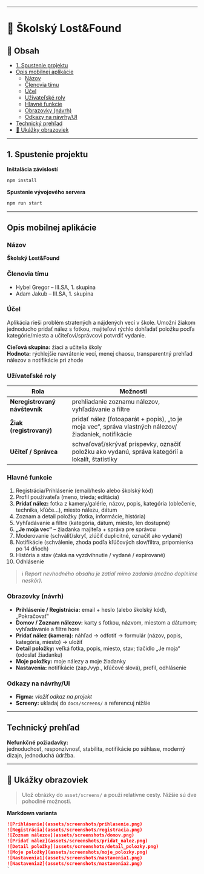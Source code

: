 
---
# 📱 Školský Lost&Found
## 🧭 Obsah
- [1. Spustenie projektu](#1-spustenie-projektu)
- [Opis mobilnej aplikácie](#opis-mobilnej-aplikácie)
  - [Názov](#názov)
  - [Členovia tímu](#členovia-tímu)
  - [Účel](#účel)
  - [Užívateľské roly](#užívateľské-roly)
  - [Hlavné funkcie](#hlavné-funkcie)
  - [Obrazovky (návrh)](#obrazovky-návrh)
  - [Odkazy na návrhy/UI](#odkazy-na-návrhyui)
- [Technický prehľad](#technický-prehľad)
- [📸 Ukážky obrazoviek](#-ukážky-obrazoviek)

---

## 1. Spustenie projektu

**Inštalácia závislostí**
```bash
npm install
```

**Spustenie vývojového servera**
```bash
npm run start
```

---

## Opis mobilnej aplikácie

### Názov

**Školský Lost&Found**

### Členovia tímu
- Hybel Gregor – III.SA, 1. skupina  
- Adam Jakub – III.SA, 1. skupina

### Účel
Aplikácia rieši problém stratených a nájdených vecí v škole. Umožní žiakom jednoducho pridať nález s fotkou, majiteľovi rýchlo dohľadať položku podľa kategórie/miesta a učiteľovi/správcovi potvrdiť vydanie.

**Cieľová skupina:** žiaci a učitelia školy  
**Hodnota:** rýchlejšie navrátenie vecí, menej chaosu, transparentný prehľad nálezov a notifikácie pri zhode

### Užívateľské roly
| Rola | Možnosti |
|---|---|
| **Neregistrovaný návštevník** | prehliadanie zoznamu nálezov, vyhľadávanie a filtre |
| **Žiak (registrovaný)** | pridať nález (fotoaparát + popis), „to je moja vec“, správa vlastných nálezov/žiadaniek, notifikácie |
| **Učiteľ / Správca** | schvaľovať/skrývať príspevky, označiť položku ako vydanú, správa kategórií a lokalít, štatistiky |

### Hlavné funkcie
1. Registrácia/Prihlásenie (email/heslo alebo školský kód)  
2. Profil používateľa (meno, trieda; editácia)  
3. **Pridať nález:** fotka z kamery/galérie, názov, popis, kategória (oblečenie, technika, kľúče…), miesto nálezu, dátum  
4. Zoznam a detail položky (fotka, informácie, história)  
5. Vyhľadávanie a filtre (kategória, dátum, miesto, len dostupné)  
6. **„Je moja vec“** – žiadanka majiteľa + správa pre správcu  
7. Moderovanie (schváliť/skryť, zlúčiť duplicitné, označiť ako vydané)  
8. Notifikácie (schválenie, zhoda podľa kľúčových slov/filtra, pripomienka po 14 dňoch)  
9. História a stav (čaká na vyzdvihnutie / vydané / expirované)  
10. Odhlásenie

> ℹ️ *Report nevhodného obsahu je zatiaľ mimo zadania (možno doplníme neskôr).*

### Obrazovky (návrh)
- **Prihlásenie / Registrácia:** email + heslo (alebo školský kód), „Pokračovať“  
- **Domov / Zoznam nálezov:** karty s fotkou, názvom, miestom a dátumom; vyhľadávanie a filtre hore  
- **Pridať nález (kamera):** náhľad → odfotiť → formulár (názov, popis, kategória, miesto) → uložiť  
- **Detail položky:** veľká fotka, popis, miesto, stav; tlačidlo „Je moja“ (odoslať žiadanku)  
- **Moje položky:** moje nálezy a moje žiadanky  
- **Nastavenia:** notifikácie (zap./vyp., kľúčové slová), profil, odhlásenie

### Odkazy na návrhy/UI
- **Figma:** _vložiť odkaz na projekt_  
- **Screeny:** ukladaj do `docs/screens/` a referencuj nižšie

---

## Technický prehľad
**Nefunkčné požiadavky:**  
jednoduchosť, responzívnosť, stabilita, notifikácie po súhlase, moderný dizajn, jednoduchá údržba.

---

## 📸 Ukážky obrazoviek

> Ulož obrázky do `asset/screens/` a použi relatívne cesty. Nižšie sú dve pohodlné možnosti.

**Markdown varianta**
```md
![Prihlásenie](assets/screenshots/prihlasenie.png)
![Registrácia](assets/screenshots/registracia.png)
![Zoznam nálezov](assets/screenshots/domov.png)
![Pridať nález](assets/screenshots/pridat_nalez.png)
![Detail položky](assets/screenshots/detail_polozky.png)
![Moje položky](assets/screenshots/moje_polozky.png)
![Nastavenia1](assets/screenshots/nastavenia1.png)
![Nastavenia2](assets/screenshots/nastavenia2.png)
`

